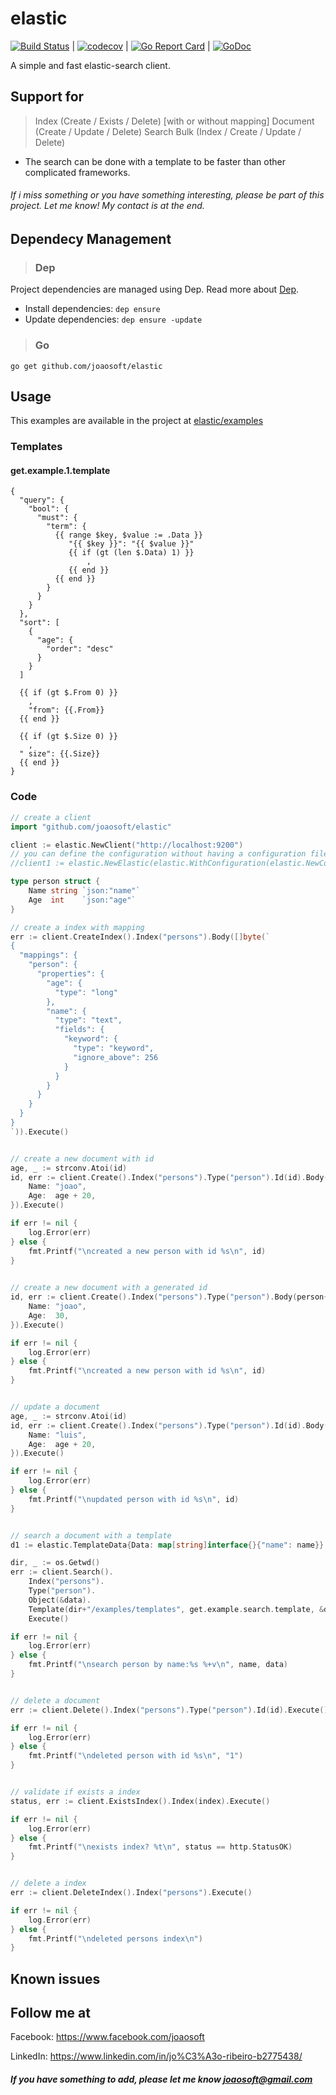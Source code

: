 # elastic
[![Build Status](https://travis-ci.org/joaosoft/elastic.svg?branch=master)](https://travis-ci.org/joaosoft/elastic) | [![codecov](https://codecov.io/gh/joaosoft/elastic/branch/master/graph/badge.svg)](https://codecov.io/gh/joaosoft/elastic) | [![Go Report Card](https://goreportcard.com/badge/github.com/joaosoft/elastic)](https://goreportcard.com/report/github.com/joaosoft/elastic) | [![GoDoc](https://godoc.org/github.com/joaosoft/elastic?status.svg)](https://godoc.org/github.com/joaosoft/elastic)

A simple and fast elastic-search client.

## Support for 
> Index (Create / Exists / Delete)  [with or without mapping]
> Document (Create / Update / Delete)
> Search
> Bulk (Index / Create / Update / Delete)

* The search can be done with a template to be faster than other complicated frameworks.

###### If i miss something or you have something interesting, please be part of this project. Let me know! My contact is at the end.

## Dependecy Management 
>### Dep

Project dependencies are managed using Dep. Read more about [Dep](https://github.com/golang/dep).
* Install dependencies: `dep ensure`
* Update dependencies: `dep ensure -update`


>### Go
```
go get github.com/joaosoft/elastic
```

## Usage 
This examples are available in the project at [elastic/examples](https://github.com/joaosoft/elastic/tree/master/examples)

### Templates
#### get.example.1.template
```
{
  "query": {
    "bool": {
      "must": {
        "term": {
          {{ range $key, $value := .Data }}
             "{{ $key }}": "{{ $value }}"
             {{ if (gt (len $.Data) 1) }}
                 ,
             {{ end }}
          {{ end }}
        }
      }
    }
  },
  "sort": [
    {
      "age": {
        "order": "desc"
      }
    }
  ]

  {{ if (gt $.From 0) }}
    ,
    "from": {{.From}}
  {{ end }}

  {{ if (gt $.Size 0) }}
    ,
  " size": {{.Size}}
  {{ end }}
}
```

### Code
```go
// create a client
import "github.com/joaosoft/elastic"

client := elastic.NewClient("http://localhost:9200")
// you can define the configuration without having a configuration file
//client1 := elastic.NewElastic(elastic.WithConfiguration(elastic.NewConfig("http://localhost:9200")))

type person struct {
	Name string `json:"name"`
	Age  int    `json:"age"`
}

// create a index with mapping
err := client.CreateIndex().Index("persons").Body([]byte(`
{
  "mappings": {
    "person": {
      "properties": {
        "age": {
          "type": "long"
        },
        "name": {
          "type": "text",
          "fields": {
            "keyword": {
              "type": "keyword",
              "ignore_above": 256
            }
          }
        }
      }
    }
  }
}
`)).Execute()


// create a new document with id
age, _ := strconv.Atoi(id)
id, err := client.Create().Index("persons").Type("person").Id(id).Body(person{
    Name: "joao",
    Age:  age + 20,
}).Execute()

if err != nil {
    log.Error(err)
} else {
    fmt.Printf("\ncreated a new person with id %s\n", id)
}

	
// create a new document with a generated id
id, err := client.Create().Index("persons").Type("person").Body(person{
    Name: "joao",
    Age:  30,
}).Execute()

if err != nil {
    log.Error(err)
} else {
    fmt.Printf("\ncreated a new person with id %s\n", id)
}


// update a document
age, _ := strconv.Atoi(id)
id, err := client.Create().Index("persons").Type("person").Id(id).Body(person{
    Name: "luis",
    Age:  age + 20,
}).Execute()

if err != nil {
    log.Error(err)
} else {
    fmt.Printf("\nupdated person with id %s\n", id)
}


// search a document with a template
d1 := elastic.TemplateData{Data: map[string]interface{}{"name": name}}

dir, _ := os.Getwd()
err := client.Search().
    Index("persons").
    Type("person").
    Object(&data).
    Template(dir+"/examples/templates", get.example.search.template, &d1, false).
    Execute()

if err != nil {
    log.Error(err)
} else {
    fmt.Printf("\nsearch person by name:%s %+v\n", name, data)
}


// delete a document
err := client.Delete().Index("persons").Type("person").Id(id).Execute()

if err != nil {
    log.Error(err)
} else {
    fmt.Printf("\ndeleted person with id %s\n", "1")
}


// validate if exists a index
status, err := client.ExistsIndex().Index(index).Execute()

if err != nil {
    log.Error(err)
} else {
    fmt.Printf("\nexists index? %t\n", status == http.StatusOK)
}


// delete a index
err := client.DeleteIndex().Index("persons").Execute()

if err != nil {
    log.Error(err)
} else {
    fmt.Printf("\ndeleted persons index\n")
} 
```

## Known issues

## Follow me at
Facebook: https://www.facebook.com/joaosoft

LinkedIn: https://www.linkedin.com/in/jo%C3%A3o-ribeiro-b2775438/

##### If you have something to add, please let me know joaosoft@gmail.com
